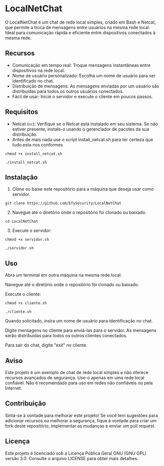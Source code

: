 # LocalNetChat

O LocalNetChat é um chat de rede local simples, criado em Bash e Netcat, que permite a troca de mensagens entre usuários na mesma rede local. Ideal para comunicação rápida e eficiente entre dispositivos conectados à mesma rede.

## Recursos

- Comunicação em tempo real: Troque mensagens instantâneas entre dispositivos na rede local.
- Nome de usuário personalizado: Escolha um nome de usuário para ser identificado no chat.
- Distribuição de mensagens: As mensagens enviadas por um usuário são distribuídas para todos os outros usuários conectados.
- Fácil de usar: Inicie o servidor e execute o cliente em poucos passos.

## Requisitos

- Netcat (`nc`): Verifique se o Netcat está instalado em seu sistema. Se não estiver presente, instale-o usando o gerenciador de pacotes da sua distribuição.
- Antes de mais nada use o script install_netcat.sh para ter certeza que tudo esta nos conformes

``chmod +x install_netcat.sh``

``./install_netcat.sh``

## Instalação

1. Clone ou baixe este repositório para a máquina que deseja usar como servidor.

``git clone https://github.com/EfySecurity/LocalNetChat``

2. Navegue até o diretório onde o repositório foi clonado ou baixado.

``cd LocalNetChat``

3. Execute o servidor:

``chmod +x servidor.sh``

``./servidor.sh``

## Uso

Abra um terminal em outra máquina na mesma rede local.

Navegue até o diretório onde o repositório foi clonado ou baixado.

Execute o cliente:

``chmod +x cliente.sh``

``./cliente.sh``

Quando solicitado, insira um nome de usuário para identificação no chat.

Digite mensagens no cliente para enviá-las para o servidor. As mensagens serão distribuídas para todos os outros clientes conectados.

Para sair do chat, digite "exit" no cliente.

## Aviso
Este projeto é um exemplo de chat de rede local simples e não oferece recursos avançados de segurança. Use-o apenas em uma rede local confiável. Não é recomendado para uso em redes não confiáveis ou pela Internet.

## Contribuição
Sinta-se à vontade para melhorar este projeto! Se você tem sugestões para adicionar recursos ou melhorar a segurança, fique à vontade para criar um fork deste repositório, implementar as mudanças e enviar um pull request.

## Licença
Este projeto é licenciado sob a Licença Pública Geral GNU (GNU GPL) versão 3.0. Consulte o arquivo LICENSE para obter mais detalhes.
